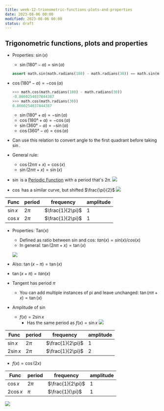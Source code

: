```yaml
---
title: week-12-trionometric-functions-plots-and-properties
date: 2023-08-06 00:00
modified: 2023-08-06 00:00
status: draft
---
```


## Trigonometric functions, plots and properties

* Properties: $\sin(x)$
    * $\sin(180° - \alpha) = \sin(\alpha)$

    ```python
    assert math.sin(math.radians(180) - math.radians(30)) == math.sin(math.radians(30))
    ```

* $\cos(180° - \alpha) = -\cos(\alpha)$

    ```python
    >>> math.cos(math.radians(180) - math.radians(30))
    -0.8660254037844387
    >>> math.cos(math.radians(30))
    0.8660254037844387
    ```

    * $\sin(180° + \alpha) = -\sin(\alpha)$
    * $\cos(180° + \alpha) = -\cos(\alpha)$
    * $\sin(360° - \alpha) = -\sin(\alpha)$
    * $\cos(360° - \alpha) = \cos(\alpha)$
* Can use this relation to convert angle to the first quadrant before taking $\sin$.
* General rule:
    * $\cos(2n\pi + x) = \cos(x)$
    * $\sin(2n\pi + x) = \sin(x)$
* $\sin$ is a [Periodic Function](../../../../permanent/periodic-function.md) with a period that's $2\pi$.
     ![](../../../../journal/_media/week-12-trionometric-functions-plots-and-properties-2pi.png)

* $\cos$ has a similar curve, but shifted $\frac{\pi}{2}$
    ![](../../../../journal/_media/week-12-trionometric-functions-plots-and-properties-cos.png)

| Func     | period | frequency       | amplitude |
| -------- | ------ | --------------- | --------- |
| $\sin x$ | $2\pi$ | $\frac{1}{2\pi}$ | 1         |
| $\cos x$ | $2\pi$ | $\frac{1}{2\pi}$ | 1         |

* Properties: Tan(x)
    * Defined as ratio between sin and cos: $tan(x) = sin(x) / cos(x)$
    * In general: $\tan(2n\pi + x) = \tan(x)$

    ![](../../../../journal/_media/week-12-trionometric-functions-plots-and-properties-tan-1.png)
* Also: $\tan(x - \pi) = \tan(x)$
* $\tan(x + \pi) = tan(x)$
* Tangent has period $\pi$
    * You can add multiple instances of pi and leave unchanged: $\tan(n\pi + x) = \tan(x)$
* Amplitude of $\sin$
    * $f(x) = 2 \sin x$
        * Has the same period as $f(x) = \sin x$
            ![](../../../../journal/_media/week-12-trionometric-functions-plots-and-properties-sin-period.png)

| Func       | period | frequency        | amplitude |
| ---------- | ------ | ---------------- | --------- |
| $\sin x$   | $2\pi$ | $\frac{1}{2\pi}$ | 1         |
| $2 \sin x$ | $2\pi$ | $\frac{1}{2\pi}$ | 2         |

* $f(x) = \cos(2x)$

| Func       | period | frequency        | amplitude |
| ---------- | ------ | ---------------- | --------- |
| $\cos x$   | $2\pi$ | $\frac{1}{2\pi}$ | 1         |
| $2 \cos x$ | $\pi$ | $\frac{1}{\pi}$ | 1         |

![](../../../../journal/_media/week-12-trionometric-functions-plots-and-properties-amplitude-cos.png)
